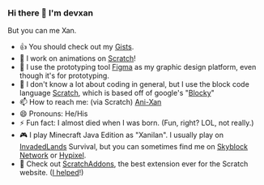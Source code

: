 ### Hi there 👋 I'm devxan 
But you can me Xan. 
- 👍 You should check out my [Gists](https://gist.github.com/devxan).
- 🔭 I work on animations on [Scratch](https://Scrach.mit.edu/users/-Xanimation-/)!
- 🌱 I use the prototyping tool [Figma](https://www.figma.com/) as my graphic design platform, even though it's for prototyping. 
- 🤔 I don't know a lot about coding in general, but I use the block code language [Scratch](https://Scrach.mit.edu/), which is based off of google's "[Blocky](https://developers.google.com/blockly)"
- 📫 How to reach me: (via Scratch) [Ani-Xan](https://Scrach.mit.edu/users/-Xanimation-/)
- 😄 Pronouns: He/His
- ⚡ Fun fact: I almost died when I was born. (Fun, right? LOL, not really.)
- 🎮 I play Minecraft Java Edition as "Xanilan". I usually play on [InvadedLands](http://invadedlands.net/) Survival, but you can sometimes find me on [Skyblock Network](https://www.skyblocknetwork.com/) or [Hypixel](https://hypixel.net/).
- 🎉 Check out [ScratchAddons](https://scratchaddons.com/), the best extension ever for the Scratch website. ([I helped](https://scratchaddons.com/contributors)!) 
